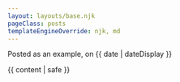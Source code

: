 ```yaml
---
layout: layouts/base.njk
pageClass: posts
templateEngineOverride: njk, md
---
```


<p class="date">
  Posted as an example, on <time datetime="{{ date }}">{{ date | dateDisplay }}</time>
</p>
<main>
  {{ content | safe }}
</main>
